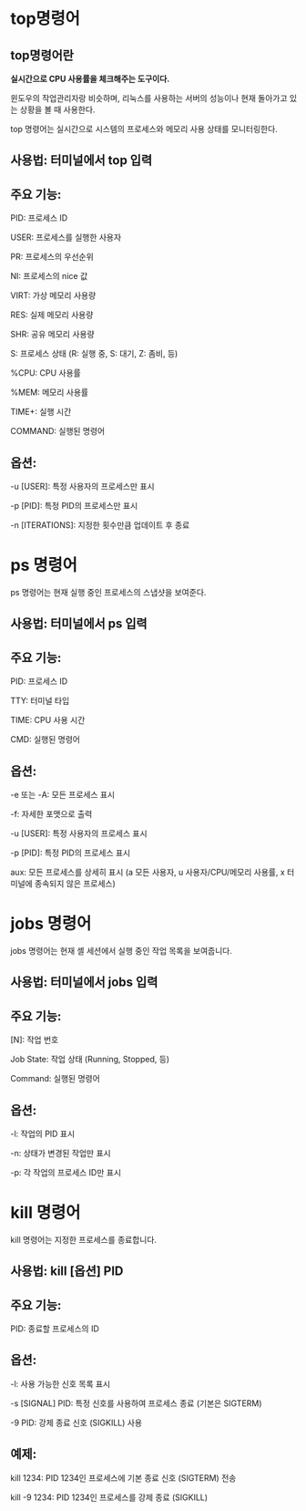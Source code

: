 # top명령어
## top명령어란 

**실시간으로 CPU 사용률을 체크해주는 도구이다.**

윈도우의 작업관리자랑 비슷하며, 리눅스를 사용하는 서버의 성능이나 
현재 돌아가고 있는 상황을 볼 때
사용한다.

top 명령어는 실시간으로 시스템의 프로세스와 메모리 사용 상태를 모니터링한다.

## 사용법: 터미널에서 top 입력

## 주요 기능:

PID: 프로세스 ID

USER: 프로세스를 실행한 사용자

PR: 프로세스의 우선순위

NI: 프로세스의 nice 값

VIRT: 가상 메모리 사용량

RES: 실제 메모리 사용량

SHR: 공유 메모리 사용량

S: 프로세스 상태 (R: 실행 중, S: 대기, Z: 좀비, 등)

%CPU: CPU 사용률

%MEM: 메모리 사용률

TIME+: 실행 시간

COMMAND: 실행된 명령어

## 옵션:

-u [USER]: 특정 사용자의 프로세스만 표시

-p [PID]: 특정 PID의 프로세스만 표시

-n [ITERATIONS]: 지정한 횟수만큼 업데이트 후 종료

# ps 명령어
ps 명령어는 현재 실행 중인 프로세스의 스냅샷을 보여준다.

## 사용법: 터미널에서 ps 입력

## 주요 기능:

PID: 프로세스 ID

TTY: 터미널 타입

TIME: CPU 사용 시간

CMD: 실행된 명령어

## 옵션:

-e 또는 -A: 모든 프로세스 표시

-f: 자세한 포맷으로 출력

-u [USER]: 특정 사용자의 프로세스 표시

-p [PID]: 특정 PID의 프로세스 표시

aux: 모든 프로세스를 상세히 표시 (a 모든 사용자, u 사용자/CPU/메모리 사용률, x 터미널에 종속되지 않은 프로세스)

# jobs 명령어
jobs 명령어는 현재 셸 세션에서 실행 중인 작업 목록을 보여줍니다.

## 사용법: 터미널에서 jobs 입력

## 주요 기능:

[N]: 작업 번호

Job State: 작업 상태 (Running, Stopped, 등)

Command: 실행된 명령어

## 옵션:

-l: 작업의 PID 표시

-n: 상태가 변경된 작업만 표시

-p: 각 작업의 프로세스 ID만 표시

# kill 명령어
kill 명령어는 지정한 프로세스를 종료합니다.

## 사용법: kill [옵션] PID

## 주요 기능:

PID: 종료할 프로세스의 ID

## 옵션:

-l: 사용 가능한 신호 목록 표시

-s [SIGNAL] PID: 특정 신호를 사용하여 프로세스 종료 (기본은 SIGTERM)

-9 PID: 강제 종료 신호 (SIGKILL) 사용

## 예제:

kill 1234: PID 1234인 프로세스에 기본 종료 신호 (SIGTERM) 전송

kill -9 1234: PID 1234인 프로세스를 강제 종료 (SIGKILL)

